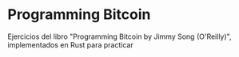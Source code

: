 # Programming Bitcoin
Ejercicios del libro  "Programming Bitcoin by Jimmy Song (O'Reilly)", implementados en Rust para practicar 
